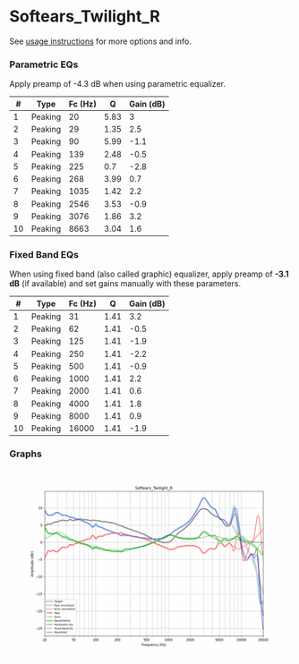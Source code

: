 # Softears_Twilight_R
See [usage instructions](https://github.com/jaakkopasanen/AutoEq#usage) for more options and info.

### Parametric EQs
Apply preamp of -4.3 dB when using parametric equalizer.

|   # | Type    |   Fc (Hz) |    Q |   Gain (dB) |
|-----|---------|-----------|------|-------------|
|   1 | Peaking |        20 | 5.83 |         3   |
|   2 | Peaking |        29 | 1.35 |         2.5 |
|   3 | Peaking |        90 | 5.99 |        -1.1 |
|   4 | Peaking |       139 | 2.48 |        -0.5 |
|   5 | Peaking |       225 | 0.7  |        -2.8 |
|   6 | Peaking |       268 | 3.99 |         0.7 |
|   7 | Peaking |      1035 | 1.42 |         2.2 |
|   8 | Peaking |      2546 | 3.53 |        -0.9 |
|   9 | Peaking |      3076 | 1.86 |         3.2 |
|  10 | Peaking |      8663 | 3.04 |         1.6 |

### Fixed Band EQs
When using fixed band (also called graphic) equalizer, apply preamp of **-3.1 dB** (if available) and set gains manually with these parameters.

|   # | Type    |   Fc (Hz) |    Q |   Gain (dB) |
|-----|---------|-----------|------|-------------|
|   1 | Peaking |        31 | 1.41 |         3.2 |
|   2 | Peaking |        62 | 1.41 |        -0.5 |
|   3 | Peaking |       125 | 1.41 |        -1.9 |
|   4 | Peaking |       250 | 1.41 |        -2.2 |
|   5 | Peaking |       500 | 1.41 |        -0.9 |
|   6 | Peaking |      1000 | 1.41 |         2.2 |
|   7 | Peaking |      2000 | 1.41 |         0.6 |
|   8 | Peaking |      4000 | 1.41 |         1.8 |
|   9 | Peaking |      8000 | 1.41 |         0.9 |
|  10 | Peaking |     16000 | 1.41 |        -1.9 |

### Graphs
![](./Softears_Twilight_R.png)
